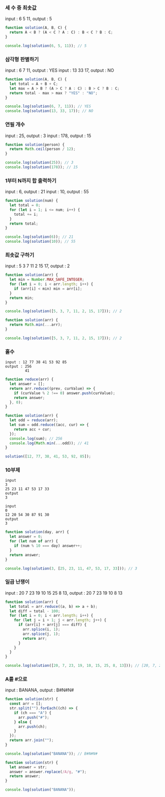 ### 세 수 중 최솟값

input : 6 5 11, output : 5

```javascript
function solution(A, B, C) {
  return A < B ? (A < C ? A : C) : B < C ? B : C;
}

console.log(solution(6, 5, 11)); // 5
```

### 삼각형 판별하기

input : 6 7 11, output : YES
input : 13 33 17, output : NO

```javascript
function solution(A, B, C) {
  let total = A + B + C;
  let max = A > B ? (A > C ? A : C) : B > C ? B : C;
  return total - max > max ? "YES" : "NO";
}

console.log(solution(6, 7, 11)); // YES
console.log(solution(13, 33, 17)); // NO
```

### 연필 개수

input : 25, output : 3
input : 178, output : 15

```javascript
function solution(person) {
  return Math.ceil(person / 12);
}

console.log(solution(25)); // 3
console.log(solution(178)); // 15
```

### 1부터 N까지 합 출력하기

input : 6, output : 21
input : 10, output : 55

```javascript
function solution(num) {
  let total = 0;
  for (let i = 1; i <= num; i++) {
    total += i;
  }
  return total;
}

console.log(solution(6)); // 21
console.log(solution(10)); // 55
```

### 최솟값 구하기

input : 5 3 7 11 2 15 17, output : 2

```javascript
function solution(arr) {
  let min = Number.MAX_SAFE_INTEGER;
  for (let i = 0; i < arr.length; i++) {
    if (arr[i] < min) min = arr[i];
  }
  return min;
}

console.log(solution([5, 3, 7, 11, 2, 15, 17])); // 2
```

```javascript
function solution(arr) {
  return Math.min(...arr);
}

console.log(solution([5, 3, 7, 11, 2, 15, 17])); // 2
```

### 홀수

```
input : 12 77 38 41 53 92 85
output : 256
		 41
```

```javascript
function reduce(arr) {
  let answer = [];
  return arr.reduce((prev, curValue) => {
    if (curValue % 2 !== 0) answer.push(curValue);
    return answer;
  }, 0);
}

function solution(arr) {
  let odd = reduce(arr);
  let sum = odd.reduce((acc, cur) => {
    return acc + cur;
  });
  console.log(sum); // 256
  console.log(Math.min(...odd)); // 41
}

solution([12, 77, 38, 41, 53, 92, 85]);
```

### 10부제

```
input
3
25 23 11 47 53 17 33
output
3

input
0
12 20 54 30 87 91 30
output
3
```

```javascript
function solution(day, arr) {
  let answer = 0;
  for (let num of arr) {
    if (num % 10 === day) answer++;
  }
  return answer;
}

console.log(solution(3, [25, 23, 11, 47, 53, 17, 33])); // 3
```

### 일곱 난쟁이

input : 20 7 23 19 10 15 25 8 13, output : 20 7 23 19 10 8 13

```javascript
function solution(arr) {
  let total = arr.reduce((a, b) => a + b);
  let diff = total - 100;
  for (let i = 0; i < arr.length; i++) {
    for (let j = i + 1; j < arr.length; j++) {
      if (arr[i] + arr[j] === diff) {
        arr.splice(i, 1);
        arr.splice(j, 1);
        return arr;
      }
    }
  }
}

console.log(solution([20, 7, 23, 19, 10, 15, 25, 8, 13])); // [20, 7, 23, 19, 10, 8, 13]
```

### A를 #으로

input : BANANA, output : B#N#N#

```javascript
function solution(str) {
  const arr = [];
  str.split("").forEach((ch) => {
    if (ch === "A") {
      arr.push("#");
    } else {
      arr.push(ch);
    }
  });
  return arr.join("");
}

console.log(solution("BANANA")); // B#N#N#
```

```javascript
function solution(str) {
  let answer = str;
  answer = answer.replace(/A/g, "#");
  return answer;
}

console.log(solution("BANANA"));
```
